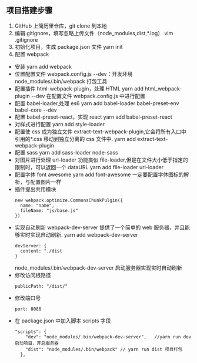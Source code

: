## 项目搭建步骤

1. GitHub 上简历里仓库，git clone 到本地
2. 编辑.gitignore，填写忽略上传文件（node_modules,dist,\*.log） vim .gitignore
3. 初始化项目，生成 package.json 文件 yarn init
4. 配置 webpack

- 安装
  yarn add webpack
- 位置配置文件
  webpack.config.js
  --dev：开发环境
  node_modules/.bin/webpack 打包工具
- 配置插件 html-webpack-plugin，处理 HTML
  yarn add html_webpack-plugin --dev
  在配置文件 webpack.config.js 中进行配置
- 配置 babel-loader,处理 es6
  yarn add babel-loader babel-preset-env babel-core --dev
- 配置 babel-preset-react，实现 react
  yarn add babel-preset-react
- 对样式进行配置
  yarn add style-loader
- 配置使 css 成为独立文件
  extract-text-webpack-plugin,它会将所有入口中引用的\*.css 移动到独立分离的 css 文件中.
  yarn add extract-text-webpack-plugin
- 配置 sass
  yarn add sass-loader node-sass
- 对图片进行处理
  url-loader 功能类似 file-loader,但是在文件大小低于指定的限制时，可以返回一个 dataURL
  yarn add file-loader url-loader
- 配置字体 font awesome
  yarn add font-awesome
  一定要配置字体图标的解析，与配置图片一样
- 插件提出共用模块
  ```
  new webpack.optimize.CommonsChunkPulgin({
    name: "name",
    fileName: "js/base.js"
  })
  ```
- 实现自动刷新
  webpack-dev-server 提供了一个简单的 web 服务器，并且能够实时实现自动刷新.
  yarn add webpack-dev-server
  ```
  devServer: {
    content: "./dist
  }
  ```
  node_modules/.bin/webpack-dev-server 启动服务器实现实时自动刷新
- 修改访问根路径
  ```
  publicPath: "/dist/"
  ```
- 修改端口号
  ```
  port: 8086
  ```
- 在 package.json 中加入脚本 scripts 字段
  ```
  "scripts": {
      "dev": "node_modules/.bin/webpack-dev-server",   //yarn run dev 启动项目，开启服务器
      "dist": "node_modules/.bin/webpack" // yarn run dist 项目打包
    },
  ```
